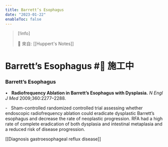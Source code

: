 ```yaml
---
title: Barrett’s Esophagus
date: "2023-01-22"
enableToc: false
---
```


> [!info]
>
> 🌱 來自: [[Huppert's Notes]]

# Barrett’s Esophagus #🚧 施工中

### Barrett’s Esophagus

•   **Radiofrequency Ablation in Barrett’s Esophagus with Dysplasia.** *N Engl J Med* 2009;360:2277–2288.

-   Sham-controlled randomized controlled trial assessing whether endoscopic radiofrequency ablation could eradicate dysplastic Barrett’s esophagus and decrease the rate of neoplastic progression. RFA had a high rate of complete eradication of both dysplasia and intestinal metaplasia and a reduced risk of disease progression.

[[Diagnosis gastroesophageal reflux disease]]
